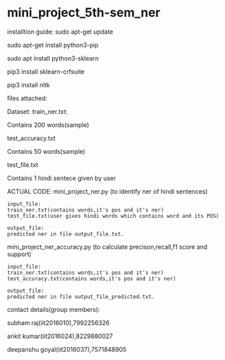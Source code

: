 # mini_project_5th-sem_ner


installtion guide:
sudo apt-get update

sudo apt-get install python3-pip

sudo apt install python3-sklearn

pip3 install sklearn-crfsuite

pip3 install nltk

files attached:

Dataset:
train_ner.txt:

Contains 200 words(sample)

test_accuracy.txt

Contains 50 words(sample)

test_file.txt

Contains 1 hindi sentece given by user

ACTUAL CODE:
mini_project_ner.py
(to identify ner of hindi sentences)



	input_file:
	train_ner.txt(contains words,it's pos and it's ner)
	test_file.txt(user gives hindi words which contains word and its POS)

	output_file:
	predicted ner in file output_file.txt.

mini_project_ner_accuracy.py
(to calculate precison,recall,f1 score and support)
	
	
	input_file:
	train_ner.txt(contains words,it's pos and it's ner)
	test_accuracy.txt(contains words,it's pos and it's ner)

	output_file:
	predicted ner in file output_file_predicted.txt.


contact details(group members):

subham raj(iit2016010),7992256326

ankit kumar(iit2016024),8229880027

deepanshu goyal(iit2016037),7571848905
